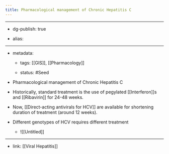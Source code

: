 ```yaml
---
title: Pharmacological management of Chronic Hepatitis C
---
```


- --

- dg-publish: true

- alias:

- --

- metadata:
	 - tags: [[GIS]], [[Pharmacology]]

	 - status: #Seed 

- Pharmacological management of Chronic Hepatitis C

- Historically, standard treatment is the use of pegylated [[Interferon]]s and [[Ribavirin]] for 24-48 weeks.

- Now, [[Direct-acting antivirals for HCV]] are available for shortening duration of treatment (around 12 weeks).

- Different genotypes of HCV requires different treatment
	 - ![[Untitled]]

- --

- link: [[Viral Hepatitis]]
